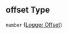 ## offset Type

`number` ([Logger Offset](iea43_wra_data_model-properties-measurement-location-measurement-location-properties-measurement-point-measurement-point-properties-sensor-configuration-sensor-configuration-properties-logger-offset.md))
